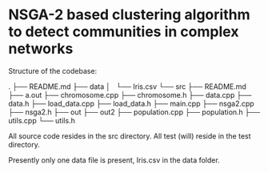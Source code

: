 # NSGA-2 based clustering algorithm to detect communities in complex networks

Structure of the codebase:

.
├── README.md
├── data
│   └── Iris.csv
└── src
    ├── README.md
    ├── a.out
    ├── chromosome.cpp
    ├── chromosome.h
    ├── data.cpp
    ├── data.h
    ├── load_data.cpp
    ├── load_data.h
    ├── main.cpp
    ├── nsga2.cpp
    ├── nsga2.h
    ├── out
    ├── out2
    ├── population.cpp
    ├── population.h
    ├── utils.cpp
    └── utils.h

All source code resides in the src directory. All test (will) reside in the test directory.

Presently only one data file is present, Iris.csv in the data folder.